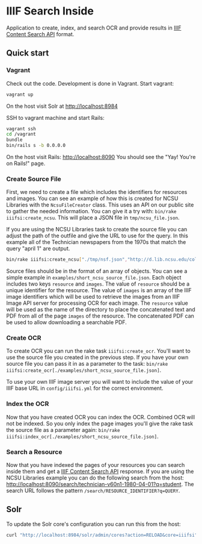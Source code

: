 # IIIF Search Inside

Application to create, index, and search OCR and provide results in [IIIF Content Search API](http://iiif.io/api/search/) format.

## Quick start

### Vagrant
Check out the code. Development is done in Vagrant. Start vagrant:

```sh
vagrant up
```

On the host visit Solr at <http://localhost:8984>

SSH to vagrant machine and start Rails:
```sh
vagrant ssh
cd /vagrant
bundle
bin/rails s -b 0.0.0.0
```

On the host visit Rails: <http://localhost:8090>
You should see the "Yay! You're on Rails!" page.

### Create Source File

First, we need to create a file which includes the identifiers for resources and images. You can see an example of how this is created for NCSU Libraries with the `NcsuFileCreator` class. This uses an API on our public site to gather the needed information. You can give it a try with: `bin/rake iiifsi:create_ncsu`. This will place a JSON file in `tmp/ncsu_file.json`.

If you are using the NCSU Libraries task to create the source file you can adjust the path of the outfile and give the URL to use for the query. In this example all of the Technician newspapers from the 1970s that match the query "april 1" are output.

```sh
bin/rake iiifsi:create_ncsu["./tmp/nsf.json","http://d.lib.ncsu.edu/collections/catalog.json?f[format][]=Text&f[ispartof_facet][]=Technician&f[resource_decade_facet][]=1970s&q=april+1"]
```

Source files should be in the format of an array of objects. You can see a simple example in `examples/short_ncsu_source_file.json`. Each object includes two keys `resource` and `images`. The value of `resource` should be a unique identifier for the resource. The value of `images` is an array of the IIIF image identifiers which will be used to retrieve the images from an IIIF Image API server for processing OCR for each image. The `resource` value will be used as the name of the directory to place the concatenated text and PDF from all of the page `images` of the resource. The concatenated PDF can be used to allow downloading a searchable PDF.

### Create OCR

To create OCR you can run the rake task `iiifsi:create_ocr`. You'll want to use the source file you created in the previous step. If you have your own source file you can pass it in as a parameter to the task: `bin/rake iiifsi:create_ocr[./examples/short_ncsu_source_file.json]`.

To use your own IIIF image server you will want to include the value of your IIIF base URL in `config/iiifsi.yml` for the correct environment.

### Index the OCR

Now that you have created OCR you can index the OCR. Combined OCR will not be indexed. So you only index the page images you'll give the rake task the source file as a parameter again: `bin/rake iiifsi:index_ocr[./examples/short_ncsu_source_file.json]`.

### Search a Resource

Now that you have indexed the pages of your resources you can search inside them and get a [IIIF Content Search API](http://iiif.io/api/search/) response. If you are using the NCSU Libraries example you can do the following search from the host: <http://localhost:8090/search/technician-v60n1-1980-04-01?q=student>. The search URL follows the pattern `/search/RESOURCE_IDENTIFIER?q=QUERY`.

## Solr

To update the Solr core's configuration you can run this from the host:

```sh
curl "http://localhost:8984/solr/admin/cores?action=RELOAD&core=iiifsi"
```
